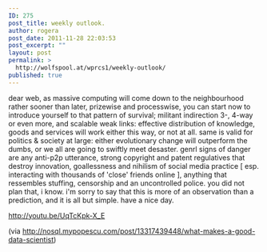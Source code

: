 ```yaml
---
ID: 275
post_title: weekly outlook.
author: rogera
post_date: 2011-11-28 22:03:53
post_excerpt: ""
layout: post
permalink: >
  http://wolfspool.at/wprcs1/weekly-outlook/
published: true
---
```

dear web, as massive computing will come down to the neighbourhood rather sooner than later, prizewise and processwise, you can start now to introduce yourself to that pattern of survival; militant indirection 3-, 4-way or even more, and scalable weak links: effective distribution of knowledge, goods and services will work either this way, or not at all. same is valid for politics &amp; society at large: either evolutionary change will outperform the dumbs, or we all are going to swiftly meet desaster. genrl signs of danger are any anti-p2p utterance, strong copyright and patent regulatives that destroy innovation, goallessness and nihilism of social media practice [ esp. interacting with thousands of 'close' friends online ], anything that ressembles stuffing, censorship and an uncontrolled police. you did not plan that, i know. i'm sorry to say that this is more of an observation than a prediction, and it is all but simple. have a nice day.

http://youtu.be/UqTcKpk-X_E

(via <a href="http://nosql.mypopescu.com/post/13317439448/what-makes-a-good-data-scientist">http://nosql.mypopescu.com/post/13317439448/what-makes-a-good-data-scientist</a>)